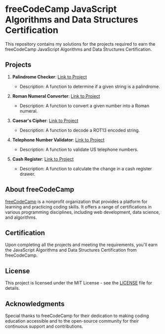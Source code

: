 # freeCodeCamp JavaScript Algorithms and Data Structures Certification

This repository contains my solutions for the projects required to earn the freeCodeCamp JavaScript Algorithms and Data Structures Certification.

## Projects

1. **Palindrome Checker**: [Link to Project](https://github.com/BogdanBargaoanu/jsAlg-DataStructCertification/tree/main/palindrome)
   - Description: A function to determine if a given string is a palindrome.

2. **Roman Numeral Converter**: [Link to Project](#)
   - Description: A function to convert a given number into a Roman numeral.

3. **Caesar's Cipher**: [Link to Project](#)
   - Description: A function to decode a ROT13 encoded string.

4. **Telephone Number Validator**: [Link to Project](#)
   - Description: A function to validate US telephone numbers.

5. **Cash Register**: [Link to Project](#)
   - Description: A function to calculate the change in a cash register drawer.

## About freeCodeCamp

[freeCodeCamp](https://www.freecodecamp.org/) is a nonprofit organization that provides a platform for learning and practicing coding skills. It offers a range of certifications in various programming disciplines, including web development, data science, and algorithms.

## Certification

Upon completing all the projects and meeting the requirements, you'll earn the JavaScript Algorithms and Data Structures Certification from freeCodeCamp.

## License

This project is licensed under the MIT License - see the [LICENSE](LICENSE) file for details.

## Acknowledgments

Special thanks to freeCodeCamp for their dedication to making coding education accessible and to the open-source community for their continuous support and contributions.
